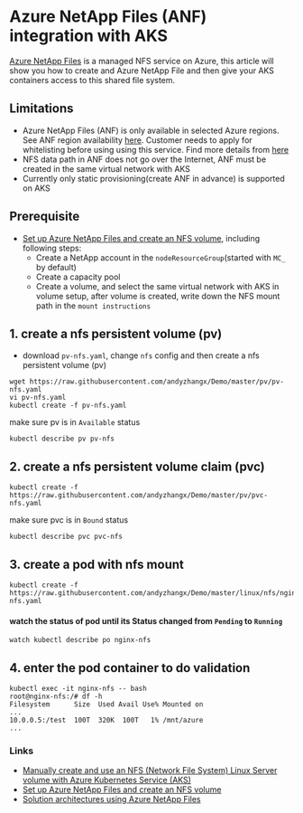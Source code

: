 # Azure NetApp Files (ANF) integration with AKS
[Azure NetApp Files](https://azure.microsoft.com/en-us/services/netapp/) is a managed NFS service on Azure, this article will show you how to create and Azure NetApp File and then give your AKS containers access to this shared file system.

## Limitations
 - Azure NetApp Files (ANF) is only available in selected Azure regions. See ANF region availability [here](https://azure.microsoft.com/en-us/global-infrastructure/services/?products=netapp). Customer needs to apply for whitelisting before using using this service. Find more details from [here](https://azure.microsoft.com/en-us/services/netapp/)
 - NFS data path in ANF does not go over the Internet, ANF must be created in the same virtual network with AKS
 - Currently only static provisioning(create ANF in advance) is supported on AKS
 
## Prerequisite
 - [Set up Azure NetApp Files and create an NFS volume](https://docs.microsoft.com/en-us/azure/azure-netapp-files/azure-netapp-files-quickstart-set-up-account-create-volumes), including following steps:
   - Create a NetApp account in the `nodeResourceGroup`(started with `MC_` by default)
   - Create a capacity pool
   - Create a volume, and select the same virtual network with AKS in volume setup, after volume is created, write down the NFS mount path in the `mount instructions` 

## 1. create a nfs persistent volume (pv)
 - download `pv-nfs.yaml`, change `nfs` config and then create a nfs persistent volume (pv)
```
wget https://raw.githubusercontent.com/andyzhangx/Demo/master/pv/pv-nfs.yaml
vi pv-nfs.yaml
kubectl create -f pv-nfs.yaml
```

make sure pv is in `Available` status
```
kubectl describe pv pv-nfs
```

## 2. create a nfs persistent volume claim (pvc)
```
kubectl create -f https://raw.githubusercontent.com/andyzhangx/Demo/master/pv/pvc-nfs.yaml
```

make sure pvc is in `Bound` status
```
kubectl describe pvc pvc-nfs
```

## 3. create a pod with nfs mount
```
kubectl create -f https://raw.githubusercontent.com/andyzhangx/Demo/master/linux/nfs/nginx-nfs.yaml
```

#### watch the status of pod until its Status changed from `Pending` to `Running`
```
watch kubectl describe po nginx-nfs
```

## 4. enter the pod container to do validation
```
kubectl exec -it nginx-nfs -- bash
root@nginx-nfs:/# df -h
Filesystem      Size  Used Avail Use% Mounted on
...
10.0.0.5:/test  100T  320K  100T   1% /mnt/azure
...
```

### Links
 - [Manually create and use an NFS (Network File System) Linux Server volume with Azure Kubernetes Service (AKS)](https://docs.microsoft.com/en-us/azure/aks/azure-nfs-volume)
 - [Set up Azure NetApp Files and create an NFS volume](https://docs.microsoft.com/en-us/azure/azure-netapp-files/azure-netapp-files-quickstart-set-up-account-create-volumes)
 - [Solution architectures using Azure NetApp Files](https://docs.microsoft.com/en-us/azure/azure-netapp-files/azure-netapp-files-solution-architectures)
